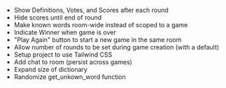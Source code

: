 - Show Definitions, Votes, and Scores after each round
- Hide scores until end of round
- Make known words room-wide instead of scoped to a game
- Indicate Winner when game is over
- "Play Again" button to start a new game in the same room
- Allow number of rounds to be set during game creation (with a default)
- Setup project to use Tailwind CSS
- Add chat to room (persist across games)
- Expand size of dictionary
- Randomize get_unkown_word function
